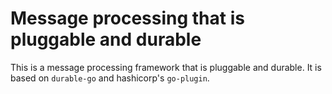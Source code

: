 # Message processing that is pluggable and durable

This is a message processing framework that is pluggable and durable. It is based on `durable-go` and hashicorp's `go-plugin`.
